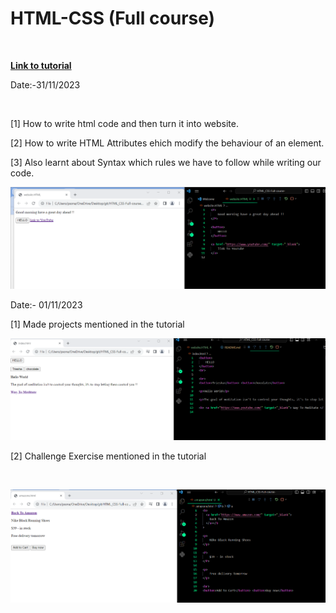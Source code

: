 # HTML-CSS (Full course)
<br>

<b> <a href="https://youtu.be/G3e-cpL7ofc?si=Yb9xtvVlzGWIZteJ" target="_blank"> Link to tutorial </a></b>
<br>


Date:-31/11/2023
<br>

<br>

[1] How to write html code and then turn it into website.
<br>

[2] How to write HTML Attributes ehich modify the behaviour of an element.
<br>

[3] Also learnt about Syntax which rules we have to follow while writing our code.
<br>

![Alt text](website.html.png)



Date:- 01/11/2023
<br>

[1] Made projects mentioned in the tutorial

![Alt text](index.html.png)
<br>

[2] Challenge Exercise mentioned in the tutorial

<br>

![Alt text](amazon.html.png)